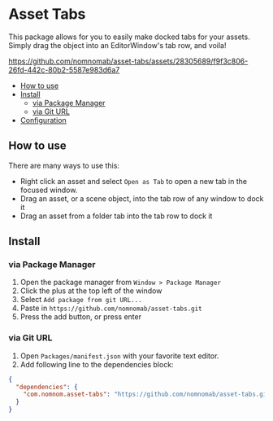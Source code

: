 # Asset Tabs

This package allows for you to easily make docked tabs for your assets. Simply drag the object into an EditorWindow's tab row, and voila!

https://github.com/nomnomab/asset-tabs/assets/28305689/f9f3c806-26fd-442c-80b2-5587e983d6a7

- [How to use](#how-to-use)
- [Install](#install)
    - [via Package Manager](#via-package-manager)
    - [via Git URL](#via-git-url)
- [Configuration](#configuration)

<!-- toc -->

## How to use

There are many ways to use this:

- Right click an asset and select `Open as Tab` to open a new tab in the focused window.
- Drag an asset, or a scene object, into the tab row of any window to dock it
- Drag an asset from a folder tab into the tab row to dock it

## Install

### via Package Manager

1. Open the package manager from `Window > Package Manager`
2. Click the plus at the top left of the window
3. Select `Add package from git URL...`
4. Paste in `https://github.com/nomnomab/asset-tabs.git`
5. Press the add button, or press enter

### via Git URL

1. Open `Packages/manifest.json` with your favorite text editor. 
2. Add following line to the dependencies block:

```json
{
  "dependencies": {
    "com.nomnom.asset-tabs": "https://github.com/nomnomab/asset-tabs.git"
  }
}
```
